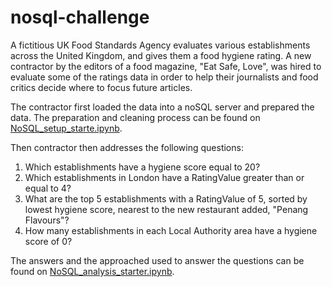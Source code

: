 # nosql-challenge

A fictitious UK Food Standards Agency evaluates various establishments across the United Kingdom, and gives them a food hygiene rating. A new contractor by the editors of a food magazine, "Eat Safe, Love", was hired to evaluate some of the ratings data in order to help their journalists and food critics decide where to focus future articles.

The contractor first loaded the data into a noSQL server and prepared the data. The preparation and cleaning process can be found on [NoSQL_setup_starte.ipynb](./NoSQL_setup_starte.ipynb).

Then contractor then addresses the following questions:

1. Which establishments have a hygiene score equal to 20?
2. Which establishments in London have a RatingValue greater than or equal to 4?
3. What are the top 5 establishments with a RatingValue of 5, sorted by lowest hygiene score, nearest to the new restaurant added, "Penang Flavours"?
4. How many establishments in each Local Authority area have a hygiene score of 0?

The answers and the approached used to answer the questions can be found on [NoSQL_analysis_starter.ipynb](./NoSQL_analysis_starter.ipynb).
